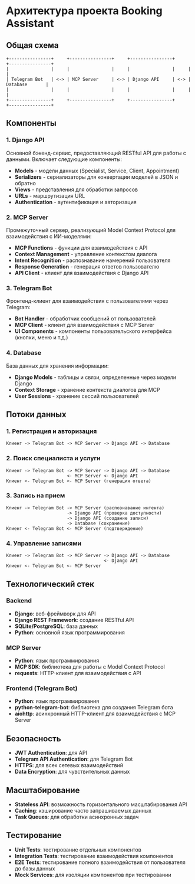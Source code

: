 # Архитектура проекта Booking Assistant

## Общая схема

```
+----------------+     +----------------+     +----------------+     +----------------+
|                |     |                |     |                |     |                |
| Telegram Bot   | <-> | MCP Server     | <-> | Django API     | <-> | Database       |
|                |     |                |     |                |     |                |
+----------------+     +----------------+     +----------------+     +----------------+
```

## Компоненты

### 1. Django API

Основной бэкенд-сервис, предоставляющий RESTful API для работы с данными. Включает следующие компоненты:

- **Models** - модели данных (Specialist, Service, Client, Appointment)
- **Serializers** - сериализаторы для конвертации моделей в JSON и обратно
- **Views** - представления для обработки запросов
- **URLs** - маршрутизация URL
- **Authentication** - аутентификация и авторизация

### 2. MCP Server

Промежуточный сервер, реализующий Model Context Protocol для взаимодействия с ИИ-моделями:

- **MCP Functions** - функции для взаимодействия с API
- **Context Management** - управление контекстом диалога
- **Intent Recognition** - распознавание намерений пользователя
- **Response Generation** - генерация ответов пользователю
- **API Client** - клиент для взаимодействия с Django API

### 3. Telegram Bot

Фронтенд-клиент для взаимодействия с пользователями через Telegram:

- **Bot Handler** - обработчик сообщений от пользователей
- **MCP Client** - клиент для взаимодействия с MCP Server
- **UI Components** - компоненты пользовательского интерфейса (кнопки, меню и т.д.)

### 4. Database

База данных для хранения информации:

- **Django Models** - таблицы и связи, определенные через модели Django
- **Context Storage** - хранение контекста диалогов для MCP
- **User Sessions** - хранение сессий пользователей

## Потоки данных

### 1. Регистрация и авторизация

```
Клиент -> Telegram Bot -> MCP Server -> Django API -> Database
```

### 2. Поиск специалиста и услуги

```
Клиент -> Telegram Bot -> MCP Server -> Django API -> Database
                       <- MCP Server <- Django API
Клиент <- Telegram Bot <- MCP Server (генерация ответа)
```

### 3. Запись на прием

```
Клиент -> Telegram Bot -> MCP Server (распознавание интента)
                       -> Django API (проверка доступности)
                       -> Django API (создание записи)
                       -> Database (сохранение)
Клиент <- Telegram Bot <- MCP Server (подтверждение)
```

### 4. Управление записями

```
Клиент -> Telegram Bot -> MCP Server -> Django API -> Database
                                     <- Django API
Клиент <- Telegram Bot <- MCP Server
```

## Технологический стек

### Backend
- **Django**: веб-фреймворк для API
- **Django REST Framework**: создание RESTful API
- **SQLite/PostgreSQL**: база данных
- **Python**: основной язык программирования

### MCP Server
- **Python**: язык программирования
- **MCP SDK**: библиотека для работы с Model Context Protocol
- **requests**: HTTP-клиент для взаимодействия с API

### Frontend (Telegram Bot)
- **Python**: язык программирования
- **python-telegram-bot**: библиотека для создания Telegram бота
- **aiohttp**: асинхронный HTTP-клиент для взаимодействия с MCP Server

## Безопасность

- **JWT Authentication**: для API
- **Telegram API Authentication**: для Telegram Bot
- **HTTPS**: для всех сетевых взаимодействий
- **Data Encryption**: для чувствительных данных

## Масштабирование

- **Stateless API**: возможность горизонтального масштабирования API
- **Caching**: кэширование часто запрашиваемых данных
- **Task Queues**: для обработки асинхронных задач

## Тестирование

- **Unit Tests**: тестирование отдельных компонентов
- **Integration Tests**: тестирование взаимодействия компонентов
- **E2E Tests**: тестирование полного взаимодействия от пользователя до базы данных
- **Mock Services**: для изоляции компонентов при тестировании 